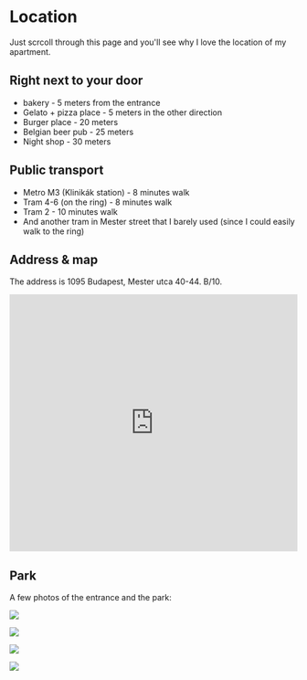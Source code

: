 # Location

Just scrcoll through this page and you'll see why I love the location of my apartment.

## Right next to your door
 - bakery - 5 meters from the entrance
 - Gelato + pizza place -  5 meters in the other direction
 - Burger place - 20 meters
 - Belgian beer pub - 25 meters
 - Night shop - 30 meters


## Public transport
 - Metro M3 (Klinikák station) - 8 minutes walk
 - Tram 4-6 (on the ring) - 8 minutes walk
 - Tram 2 - 10 minutes walk
 - And another tram in Mester street that I barely used (since I could easily walk to the ring)

## Address & map
The address is 1095 Budapest, Mester utca 40-44. B/10.

<iframe src="https://www.google.com/maps/embed?pb=!1m18!1m12!1m3!1d2696.5585653088!2d19.070747376874596!3d47.47903107117843!2m3!1f0!2f0!3f0!3m2!1i1024!2i768!4f13.1!3m3!1m2!1s0x4741dcfebc6eea31%3A0x7ebfe4c794283cc!2sBudapest%2C%20Mester%20u.%2040-44%2C%201095!5e0!3m2!1sen!2shu!4v1693310816521!5m2!1sen!2shu" width="100%" height="450" style="border:0;" allowfullscreen="" loading="lazy" referrerpolicy="no-referrer-when-downgrade"></iframe>


## Park

A few photos of the entrance and the park:

![](/imgs/img_6133.jpg)

![](/imgs/img_6130.jpg)

![](/imgs/img_6131.jpg)

![](/imgs/img_6132.jpg)

